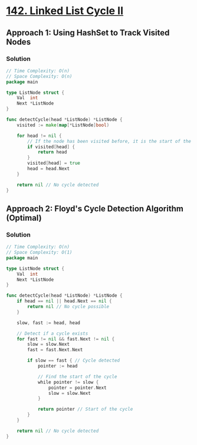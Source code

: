 # [142. Linked List Cycle II](https://leetcode.com/problems/linked-list-cycle-ii/)

## Approach 1: Using HashSet to Track Visited Nodes

### Solution
```go
// Time Complexity: O(n)
// Space Complexity: O(n)
package main

type ListNode struct {
    Val  int
    Next *ListNode
}

func detectCycle(head *ListNode) *ListNode {
    visited := make(map[*ListNode]bool)

    for head != nil {
        // If the node has been visited before, it is the start of the cycle
        if visited[head] {
            return head
        }
        visited[head] = true
        head = head.Next
    }

    return nil // No cycle detected
}
```

## Approach 2: Floyd's Cycle Detection Algorithm (Optimal)

### Solution
```go
// Time Complexity: O(n)
// Space Complexity: O(1)
package main

type ListNode struct {
    Val  int
    Next *ListNode
}

func detectCycle(head *ListNode) *ListNode {
    if head == nil || head.Next == nil {
        return nil // No cycle possible
    }

    slow, fast := head, head

    // Detect if a cycle exists
    for fast != nil && fast.Next != nil {
        slow = slow.Next
        fast = fast.Next.Next

        if slow == fast { // Cycle detected
            pointer := head

            // Find the start of the cycle
            while pointer != slow {
                pointer = pointer.Next
                slow = slow.Next
            }

            return pointer // Start of the cycle
        }
    }

    return nil // No cycle detected
}
```


